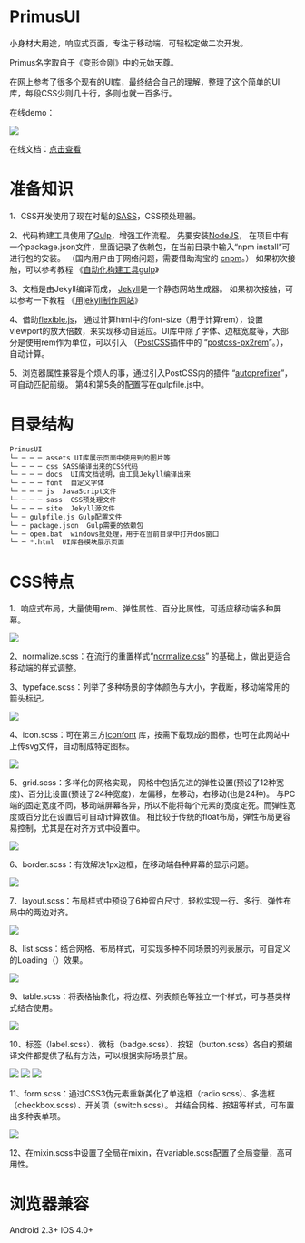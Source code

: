 # PrimusUI
小身材大用途，响应式页面，专注于移动端，可轻松定做二次开发。

Primus名字取自于《变形金刚》中的元始天尊。

在网上参考了很多个现有的UI库，最终结合自己的理解，整理了这个简单的UI库，每段CSS少则几十行，多则也就一百多行。

在线demo：

<img src="assets/img/demo-qrcode.jpg"/>

在线文档：<a href="https://pwstrick.github.com/docs/ui/typeface.html">点击查看</a>

# 准备知识
1、CSS开发使用了现在时髦的<a href="http://sass-lang.com/" target="_blank">SASS</a>，CSS预处理器。

2、代码构建工具使用了<a href="http://gulpjs.com/" target="_blank">Gulp</a>，增强工作流程。
先要安装<a href="https://nodejs.org/en/" target="_blank">NodeJS</a>，
在项目中有一个package.json文件，里面记录了依赖包，在当前目录中输入“npm install”可进行包的安装。
（国内用户由于网络问题，需要借助淘宝的
<a href="https://npm.taobao.org/" target="_blank">cnpm</a>。）
如果初次接触，可以参考教程
《<a href="http://www.cnblogs.com/strick/p/5151714.html" target="_blank">自动化构建工具gulp</a>》

3、文档是由Jekyll编译而成，
<a href="http://jekyllrb.com/" target="_blank">Jekyll</a>是一个静态网站生成器。
如果初次接触，可以参考一下教程
《<a href="http://www.cnblogs.com/strick/p/5448570.html" target="_blank">用jekyll制作网站</a>》

4、借助<a href="https://github.com/amfe/lib-flexible" target="_blank">flexible.js</a>，
通过计算html中的font-size（用于计算rem），设置viewport的放大倍数，来实现移动自适应。UI库中除了字体、边框宽度等，大部分是使用rem作为单位，可以引入
（<a href="http://postcss.org/" target="_blank">PostCSS</a>插件中的
“<a href="https://www.npmjs.com/package/px2rem" target="_blank">postcss-px2rem</a>”。），自动计算。

5、浏览器属性兼容是个烦人的事，通过引入PostCSS内的插件
“<a href="https://www.npmjs.com/package/autoprefixer" target="_blank">autoprefixer</a>”，可自动匹配前缀。
第4和第5条的配置写在gulpfile.js中。

# 目录结构
```html
PrimusUI
└─ ─ ─ ─ assets UI库展示页面中使用到的图片等
└─ ─ ─ ─ css SASS编译出来的CSS代码
└─ ─ ─ ─ docs  UI库文档说明，由工具Jekyll编译出来
└─ ─ ─ ─ font  自定义字体
└─ ─ ─ ─ js  JavaScript文件
└─ ─ ─ ─ sass  CSS预处理文件
└─ ─ ─ ─ site  Jekyll源文件
└─ ─ gulpfile.js Gulp配置文件
└─ ─ package.json  Gulp需要的依赖包
└─ ─ open.bat  windows批处理，用于在当前目录中打开dos窗口
└─ ─ *.html  UI库各模块展示页面
```

# CSS特点
1、响应式布局，大量使用rem、弹性属性、百分比属性，可适应移动端多种屏幕。

<img src="assets/img/default.jpg"/>

2、normalize.scss：在流行的重置样式“<a href="https://necolas.github.io/normalize.css/" target="_blank">normalize.css</a>”
的基础上，做出更适合移动端的样式调整。

3、typeface.scss：列举了多种场景的字体颜色与大小，字截断，移动端常用的箭头标记。

<img src="assets/img/typeface.jpg"/>

4、icon.scss：可在第三方<a href="http://www.iconfont.cn/" target="_blank">iconfont</a>
库，按需下载现成的图标，也可在此网站中上传svg文件，自动制成特定图标。

<img src="assets/img/icon.jpg"/>

5、grid.scss：多样化的网格实现，
网格中包括先进的弹性设置(预设了12种宽度)、百分比设置(预设了24种宽度)，左偏移，左移动，右移动(也是24种)。
与PC端的固定宽度不同，移动端屏幕各异，所以不能将每个元素的宽度定死。而弹性宽度或百分比在设置后可自动计算数值。
相比较于传统的float布局，弹性布局更容易控制，尤其是在对齐方式中设置中。

<img src="assets/img/grid.jpg"/>

6、border.scss：有效解决1px边框，在移动端各种屏幕的显示问题。

<img src="assets/img/border.jpg"/>

7、layout.scss：布局样式中预设了6种留白尺寸，轻松实现一行、多行、弹性布局中的两边对齐。

<img src="assets/img/layout.jpg"/>

8、list.scss：结合网格、布局样式，可实现多种不同场景的列表展示，可自定义的Loading（）效果。

<img src="assets/img/list.jpg"/>

9、table.scss：将表格抽象化，将边框、列表颜色等独立一个样式，可与基类样式结合使用。

<img src="assets/img/table.jpg"/>

10、标签（label.scss）、微标（badge.scss）、按钮（button.scss）各自的预编译文件都提供了私有方法，可以根据实际场景扩展。

<img src="assets/img/label.jpg"/>
<img src="assets/img/badge.jpg"/>
<img src="assets/img/button.jpg"/>

11、form.scss：通过CSS3伪元素重新美化了单选框（radio.scss）、多选框（checkbox.scss）、开关项（switch.scss）。
并结合网格、按钮等样式，可布置出多种表单项。

<img src="assets/img/form.jpg"/>

12、在mixin.scss中设置了全局在mixin，在variable.scss配置了全局变量，高可用性。

# 浏览器兼容

Android 2.3+   IOS 4.0+


